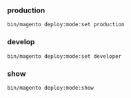 ### production

`bin/magento deploy:mode:set production`

### develop

`bin/magento deploy:mode:set developer`

### show 

`bin/magento deploy:mode:show` 